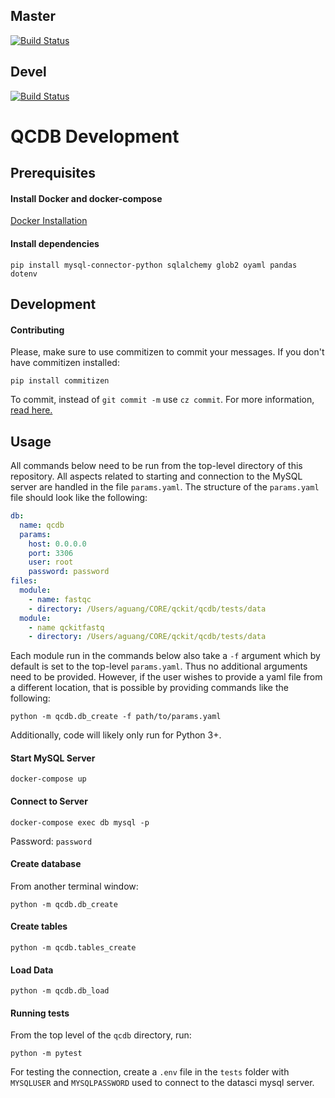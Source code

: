 ## Master

[![Build Status](https://travis-ci.org/compbiocore/qcdb.svg?branch=master)](https://travis-ci.org/compbiocore/qcdb)

## Devel

[![Build Status](https://travis-ci.org/compbiocore/qcdb.svg?branch=devel)](https://travis-ci.org/compbiocore/qcdb)

# QCDB Development

## Prerequisites

#### Install Docker and docker-compose

[Docker Installation](https://docs.docker.com/docker-for-mac/install/)

#### Install dependencies
```
pip install mysql-connector-python sqlalchemy glob2 oyaml pandas dotenv
```

## Development

#### Contributing

Please, make sure to use commitizen to commit your messages.
If you don't have commitizen installed:
```
pip install commitizen
```
To commit, instead of `git commit -m` use `cz commit`.
For more information, [read here.](https://compbiocore.github.io/cbc-documentation-templates/semantic_release/)

## Usage

All commands below need to be run from the top-level directory of this repository. All aspects related to starting and connection to the MySQL server are handled in the file `params.yaml`. The structure of the `params.yaml` file should look like the following:
```yaml
db:
  name: qcdb
  params:
    host: 0.0.0.0
    port: 3306
    user: root
    password: password
files:
  module:
    - name: fastqc
    - directory: /Users/aguang/CORE/qckit/qcdb/tests/data
  module:
  	- name qckitfastq
  	- directory: /Users/aguang/CORE/qckit/qcdb/tests/data
```

Each module run in the commands below also take a `-f` argument which by default is set to the top-level `params.yaml`. Thus no additional arguments need to be provided. However, if the user wishes to provide a yaml file from a different location, that is possible by providing commands like the following:

```
python -m qcdb.db_create -f path/to/params.yaml
```

Additionally, code will likely only run for Python 3+.

#### Start MySQL Server
```
docker-compose up
```

#### Connect to Server
```
docker-compose exec db mysql -p
```
Password: `password`

#### Create database
From another terminal window:
```
python -m qcdb.db_create
```

#### Create tables
```
python -m qcdb.tables_create
```

#### Load Data

```
python -m qcdb.db_load
```

#### Running tests

From the top level of the `qcdb` directory, run:

```
python -m pytest
```

For testing the connection, create a `.env` file in the `tests` folder with `MYSQLUSER` and `MYSQLPASSWORD` used to connect to the datasci mysql server.
